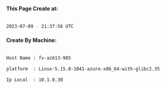 
   
#### This Page Create at:

```bash

2023-07-09 - 21:37:56 UTC

```

#### Create By Machine:

```bash

Host Name : fv-az613-985

platform  : Linux-5.15.0-1041-azure-x86_64-with-glibc2.35

Ip Local  : 10.1.0.30

```

